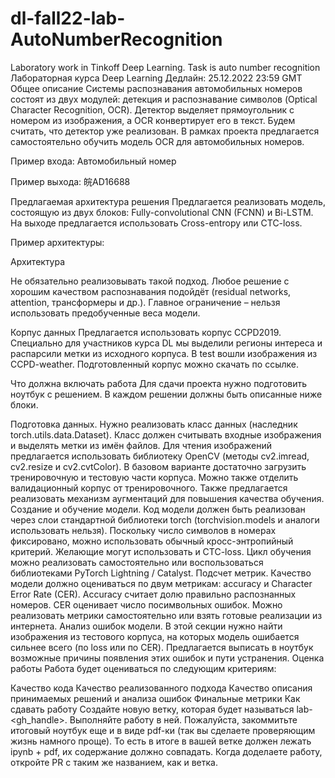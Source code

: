 # dl-fall22-lab-AutoNumberRecognition
Laboratory work in Tinkoff Deep Learning. Task is auto number recognition
Лабораторная курса Deep Learning
Дедлайн: 25.12.2022 23:59 GMT
Общее описание
Системы распознавания автомобильных номеров состоят из двух модулей: детекция и распознавание символов (Optical Character Recognition, OCR). Детектор выделяет прямоугольник с номером из изображения, а OCR конвертирует его в текст. Будем считать, что детектор уже реализован. В рамках проекта предлагается самостоятельно обучить модель OCR для автомобильных номеров.

Пример входа: Автомобильный номер

Пример выхода: 皖AD16688

Предлагаемая архитектура решения
Предлагается реализовать модель, состоящую из двух блоков: Fully-convolutional CNN (FCNN) и Bi-LSTM. На выходе предлагается использовать Cross-entropy или CTC-loss.

Пример архитектуры:

Архитектура

Не обязательно реализовывать такой подход. Любое решение с хорошим качеством распознавания подойдёт (residual networks, attention, трансформеры и др.). Главное ограничение – нельзя использовать предобученные веса модели.

Корпус данных
Предлагается использовать корпус CCPD2019. Специально для участников курса DL мы выделили регионы интереса и распарсили метки из исходного корпуса. В test вошли изображения из CCPD-weather. Подготовленный корпус можно скачать по ссылке.

Что должна включать работа
Для сдачи проекта нужно подготовить ноутбук с решением. В каждом решении должны быть описанные ниже блоки.

Подготовка данных. Нужно реализовать класс данных (наследник torch.utils.data.Dataset). Класс должен считывать входные изображения и выделять метки из имён файлов. Для чтения изображений предлагается использовать библиотеку OpenCV (методы cv2.imread, cv2.resize и cv2.cvtColor). В базовом варианте достаточно загрузить тренировочную и тестовую части корпуса. Можно также отделить валидационный корпус от тренировочного. Также предлагается реализовать механизм аугментаций для повышения качества обучения.
Создание и обучение модели. Код модели должен быть реализован через слои стандартной библиотеки torch (torchvision.models и аналоги использовать нельзя). Поскольку число символов в номерах фиксировано, можно использовать обычный кросс-энтропийный критерий. Желающие могут использовать и CTC-loss. Цикл обучения можно реализовать самостоятельно или воспользоваться библиотеками PyTorch Lightning / Catalyst.
Подсчет метрик. Качество модели должно оцениваться по двум метрикам: accuracy и Character Error Rate (CER). Accuracy считает долю правильно распознанных номеров. CER оценивает число посимвольных ошибок. Можно реализовать метрики самостоятельно или взять готовые реализации из интернета.
Анализ ошибок модели. В этой секции нужно найти изображения из тестового корпуса, на которых модель ошибается сильнее всего (по loss или по CER). Предлагается выписать в ноутбук возможные причины появления этих ошибок и пути устранения.
Оценка работы
Работа будет оцениваться по следующим критериям:

Качество кода
Качество реализованного подхода
Качество описания принимаемых решений и анализа ошибок
Финальные метрики
Как сдавать работу
Создайте новую ветку, которая будет называться lab-<gh_handle>. Выполняйте работу в ней.
Пожалуйста, закоммитьте итоговый ноутбук еще и в виде pdf-ки (так вы сделаете проверяющим жизнь намного проще). То есть в итоге в вашей ветке должен лежать ipynb + pdf, их содержание должно совпадать.
Когда доделаете работу, откройте PR с таким же названием, как и ветка.
